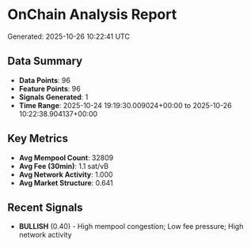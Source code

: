 # OnChain Analysis Report
Generated: 2025-10-26 10:22:41 UTC

## Data Summary
- **Data Points**: 96
- **Feature Points**: 96
- **Signals Generated**: 1
- **Time Range**: 2025-10-24 19:19:30.009024+00:00 to 2025-10-26 10:22:38.904137+00:00

## Key Metrics
- **Avg Mempool Count**: 32809
- **Avg Fee (30min)**: 1.1 sat/vB
- **Avg Network Activity**: 1.000
- **Avg Market Structure**: 0.641

## Recent Signals
- **BULLISH** (0.40) - High mempool congestion; Low fee pressure; High network activity
